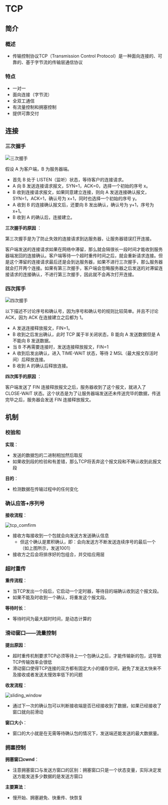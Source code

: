 # TCP

## 简介

### 概述

- 传输控制协议TCP（Transmission Control Protocol）是一种面向连接的、可靠的、基于字节流的传输层通信协议

### 特点

- 一对一
- 面向连接（字节流）
- 全双工通信
- 有流量控制和拥塞控制
- 提供可靠交付

## 连接

### 三次握手

![三次握手](https://cs-notes-1256109796.cos.ap-guangzhou.myqcloud.com/e92d0ebc-7d46-413b-aec1-34a39602f787.png)

假设 A 为客户端，B 为服务器端。

- 首先 B 处于 LISTEN（监听）状态，等待客户的连接请求。
- A 向 B 发送连接请求报文，SYN=1，ACK=0，选择一个初始的序号 x。
- B 收到连接请求报文，如果同意建立连接，则向 A 发送连接确认报文，SYN=1，ACK=1，确认号为 x+1，同时也选择一个初始的序号 y。
- A 收到 B 的连接确认报文后，还要向 B 发出确认，确认号为 y+1，序号为 x+1。
- B 收到 A 的确认后，连接建立。

**三次握手的原因**  ：

第三次握手是为了防止失效的连接请求到达服务器，让服务器错误打开连接。

客户端发送的连接请求如果在网络中滞留，那么就会隔很长一段时间才能收到服务器端发回的连接确认。客户端等待一个超时重传时间之后，就会重新请求连接。但是这个滞留的连接请求最后还是会到达服务器，如果不进行三次握手，那么服务器就会打开两个连接。如果有第三次握手，客户端会忽略服务器之后发送的对滞留连接请求的连接确认，不进行第三次握手，因此就不会再次打开连接。

### 四次挥手

![四次握手](https://cs-notes-1256109796.cos.ap-guangzhou.myqcloud.com/f87afe72-c2df-4c12-ac03-9b8d581a8af8.jpg)

以下描述不讨论序号和确认号，因为序号和确认号的规则比较简单。并且不讨论 ACK，因为 ACK 在连接建立之后都为 1。

- A 发送连接释放报文，FIN=1。
- B 收到之后发出确认，此时 TCP 属于半关闭状态，B 能向 A 发送数据但是 A 不能向 B 发送数据。
- 当 B 不再需要连接时，发送连接释放报文，FIN=1
- A 收到后发出确认，进入 TIME-WAIT 状态，等待 2 MSL（最大报文存活时间）后释放连接。
- B 收到 A 的确认后释放连接。

**四次挥手的原因**  ：

客户端发送了 FIN 连接释放报文之后，服务器收到了这个报文，就进入了 CLOSE-WAIT 状态。这个状态是为了让服务器端发送还未传送完毕的数据，传送完毕之后，服务器会发送 FIN 连接释放报文。

## 机制

### 校验和

**实现**：

- 发送的数据包的二进制相加然后取反
- 如果收到段的检验和有差错，那么TCP将丢弃这个报文段和不确认收到此报文段

**目的**：

- 检测数据在传输过程中的任何变化

### 确认应答+序列号

**接收流程**：

![tcp_comfirm](../img/network_tcp_confirm.jpg)

- 接收方每接收到一个包就会向发送方发送确认信息
  - 但这个确认是累积确认，即：会向发送方不断发送连续序号的最后一个（如上图所示，发送1001）
- 接收方之后会将排序好的包组合，并交给应用层

### 超时重传

**重传流程**：

- 当TCP发出一个段后，它启动一个定时器，等待目的端确认收到这个报文段。
- 如果不能及时收到一个确认，将重发这个报文段。

**等待时长**：

- 等待时间为最大超时时间，是动态计算的

### 滑动窗口——流量控制

**提出原因**：

- 超时重传机制要求TCP必须等待上一个包确认之后，才能传输新的包，这导致TCP传输效率会很低
- 滑动窗口使得TCP连接的双方都有固定大小的缓存空间，避免了发送太快来不及接收或者发送太慢效率低下的问题

**收发流程**：

![sliding_window](../img/network_tcp_sliding_window.jpg)

- 通过下一次的确认包可以判断接收端是否已经接收到了数据，如果已经接收了窗口就向前滑动

**窗口大小**：

- 窗口的大小就是在无需等待确认包的情况下，发送端还能发送的最大数据量。

### 拥塞控制

**拥塞窗口cwnd**：

- 注意拥塞窗口与发送方窗口的区别：拥塞窗口只是一个状态变量，实际决定发送方能发送多少数据的是发送方窗口

**主要算法**：

- 慢开始、拥塞避免、快重传、快恢复

